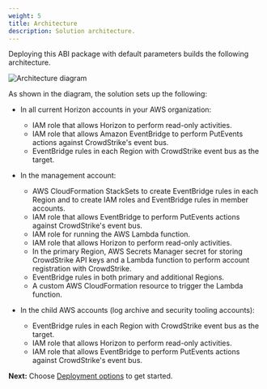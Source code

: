 ```yaml
---
weight: 5
title: Architecture
description: Solution architecture.
---
```


Deploying this ABI package with default parameters builds the following architecture.

![Architecture diagram](/images/abi-crowdstrike-architecture-diagram.png)

As shown in the diagram, the solution sets up the following:

* In all current Horizon accounts in your AWS organization:
    * IAM role that allows Horizon to perform read-only activities.
    * IAM role that allows Amazon EventBridge to perform PutEvents actions against CrowdStrike's event bus.
    * EventBridge rules in each Region with CrowdStrike event bus as the target.

* In the management account:
    * AWS CloudFormation StackSets to create EventBridge rules in each Region and to create IAM roles and EventBridge rules in member accounts.
    * IAM role that allows EventBridge to perform PutEvents actions against CrowdStrike's event bus.
    * IAM role for running the AWS Lambda function.
    * IAM role that allows Horizon to perform read-only activities.
    * In the primary Region, AWS Secrets Manager secret for storing CrowdStrike API keys and a Lambda function to perform account registration with CrowdStrike.
    * EventBridge rules in both primary and additional Regions.
    * A custom AWS CloudFormation resource to trigger the Lambda function.

* In the child AWS accounts (log archive and security tooling accounts):
    * EventBridge rules in each Region with CrowdStrike event bus as the target.
    * IAM role that allows Horizon to perform read-only activities.
    * IAM role that allows EventBridge to perform PutEvents actions against CrowdStrike's event bus.

**Next:** Choose [Deployment options](/deployment-options/index.html) to get started.